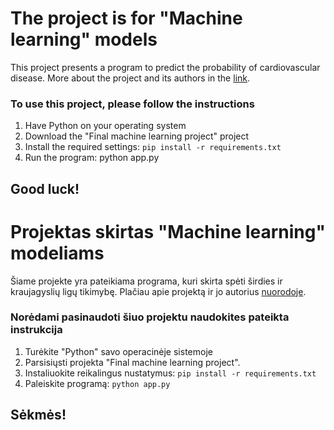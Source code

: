 # The project is for "Machine learning" models

This project presents a program to predict the probability of cardiovascular disease. More about the project and its authors in the [link](https://archive.ics.uci.edu/ml/datasets/Heart+Disease).

### To use this project, please follow the instructions
1. Have Python on your operating system
2. Download the "Final machine learning project" project
3. Install the required settings: `pip install -r requirements.txt`
4. Run the program: python app.py

## Good luck!


# Projektas skirtas "Machine learning" modeliams

Šiame projekte yra pateikiama programa, kuri skirta spėti širdies ir kraujagyslių ligų tikimybę. Plačiau apie projektą ir jo autorius [nuorodoje](https://archive.ics.uci.edu/ml/datasets/Heart+Disease).

### Norėdami pasinaudoti šiuo projektu naudokites pateikta instrukcija

1. Turėkite "Python" savo operacinėje sistemoje
2. Parsisiųsti projekta "Final machine learning project".
3. Instaliuokite reikalingus nustatymus: `pip install -r requirements.txt`
4. Paleiskite programą: `python app.py`

## Sėkmės!
